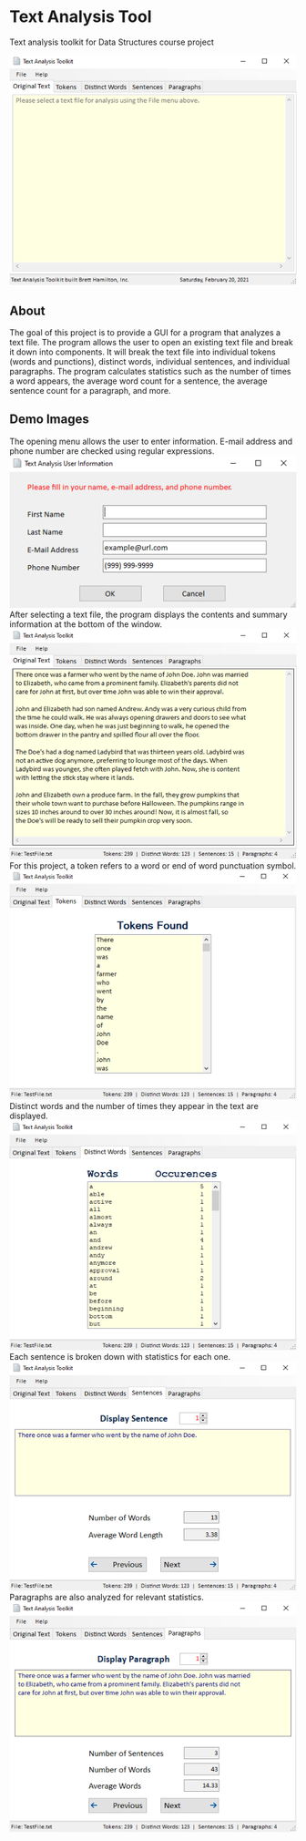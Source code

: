 # Text Analysis Tool
Text analysis toolkit for Data Structures course project

![Main Page](images/TextAnalyzer_Main.PNG)

## About
The goal of this project is to provide a GUI for a program that analyzes a text file. The program allows the user to open an existing text file and break it down into components. It will break the text file into individual tokens (words and punctions), distinct words, individual sentences, and individual paragraphs. The program calculates statistics such as the number of times a word appears, the average word count for a sentence, the average sentence count for a paragraph, and more.

## Demo Images
The opening menu allows the user to enter information. E-mail address and phone number are checked using regular expressions.<br />
![User Info](images/TextAnalyzer_UserInfo.PNG)<br />
After selecting a text file, the program displays the contents and summary information at the bottom of the window.<br />
![Original Text](images/TextAnalyzer_OriginalText.PNG)<br />
For this project, a token refers to a word or end of word punctuation symbol.<br />
![Tokens](images/TextAnalyzer_Tokens.PNG)<br />
Distinct words and the number of times they appear in the text are displayed.<br />
![Distinct Words](images/TextAnalyzer_DistinctWords.PNG)<br />
Each sentence is broken down with statistics for each one.<br />
![Sentences](images/TextAnalyzer_Sentences.PNG)<br />
Paragraphs are also analyzed for relevant statistics.<br />
![Paragraphs](images/TextAnalyzer_Paragraphs.PNG)<br />
